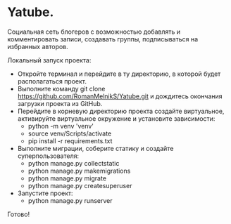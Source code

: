 # Yatube.
Социальная сеть блогеров с возможностью добавлять и комментировать записи, создавать группы, подписываться на избранных авторов.

Локальный запуск проекта:
- Откройте терминал и перейдите в ту директорию, в которой будет располагаться проект.
- Выполните команду git clone https://github.com/RomanMelnikS/Yatube.git и дождитесь окончания загрузки проекта из
GitHub.
- Перейдите в корневую директорию проекта создайте виртуальное, активируйте виртуальное окружение и установите зависимости:
    - python -m venv 'venv'
    - source venv/Scripts/activate
    - pip install -r requirements.txt
- Выполните миграции, соберите статику и создайте суперпользователя:
  - python manage.py collectstatic
  - python manage.py makemigrations
  - python manage.py migrate
  - python manage.py createsuperuser
- Запустите проект:
  - python manage.py runserver

Готово!
